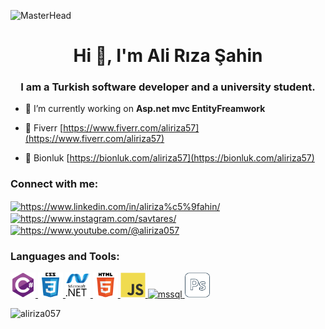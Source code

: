 ![MasterHead](https://media.licdn.com/dms/image/v2/D4D16AQHOeup9SIaP3A/profile-displaybackgroundimage-shrink_350_1400/profile-displaybackgroundimage-shrink_350_1400/0/1719350679209?e=1735776000&v=beta&t=8zXy3SzTYf3-RxbLI4SjTQKsejI_T5BeZ6LWOBP2aX0)

<h1 align="center">Hi 👋, I'm Ali Rıza Şahin</h1>
<h3 align="center">I am a Turkish software developer and a university student.</h3>


- 🔭 I’m currently working on **Asp.net mvc EntityFreamwork**

- 🎉 Fiverr [https://www.fiverr.com/aliriza57](https://www.fiverr.com/aliriza57)

- 🤝 Bionluk [https://bionluk.com/aliriza57](https://bionluk.com/aliriza57)

<h3 align="left">Connect with me:</h3>
<p align="left">
<a href="https://linkedin.com/in/https://www.linkedin.com/in/aliriza%c5%9fahin/" target="blank"><img align="center" src="https://raw.githubusercontent.com/rahuldkjain/github-profile-readme-generator/master/src/images/icons/Social/linked-in-alt.svg" alt="https://www.linkedin.com/in/aliriza%c5%9fahin/" height="30" width="40" /></a>
<a href="https://instagram.com/https://www.instagram.com/savtares/" target="blank"><img align="center" src="https://raw.githubusercontent.com/rahuldkjain/github-profile-readme-generator/master/src/images/icons/Social/instagram.svg" alt="https://www.instagram.com/savtares/" height="30" width="40" /></a>
<a href="https://www.youtube.com/c/https://www.youtube.com/@aliriza057" target="blank"><img align="center" src="https://raw.githubusercontent.com/rahuldkjain/github-profile-readme-generator/master/src/images/icons/Social/youtube.svg" alt="https://www.youtube.com/@aliriza057" height="30" width="40" /></a>
</p>

<h3 align="left">Languages and Tools:</h3>
<p align="left"> <a href="https://www.w3schools.com/cs/" target="_blank" rel="noreferrer"> <img src="https://raw.githubusercontent.com/devicons/devicon/master/icons/csharp/csharp-original.svg" alt="csharp" width="40" height="40"/> </a> <a href="https://www.w3schools.com/css/" target="_blank" rel="noreferrer"> <img src="https://raw.githubusercontent.com/devicons/devicon/master/icons/css3/css3-original-wordmark.svg" alt="css3" width="40" height="40"/> </a> <a href="https://dotnet.microsoft.com/" target="_blank" rel="noreferrer"> <img src="https://raw.githubusercontent.com/devicons/devicon/master/icons/dot-net/dot-net-original-wordmark.svg" alt="dotnet" width="40" height="40"/> </a> <a href="https://www.w3.org/html/" target="_blank" rel="noreferrer"> <img src="https://raw.githubusercontent.com/devicons/devicon/master/icons/html5/html5-original-wordmark.svg" alt="html5" width="40" height="40"/> </a> <a href="https://developer.mozilla.org/en-US/docs/Web/JavaScript" target="_blank" rel="noreferrer"> <img src="https://raw.githubusercontent.com/devicons/devicon/master/icons/javascript/javascript-original.svg" alt="javascript" width="40" height="40"/> </a> <a href="https://www.microsoft.com/en-us/sql-server" target="_blank" rel="noreferrer"> <img src="https://www.svgrepo.com/show/303229/microsoft-sql-server-logo.svg" alt="mssql" width="40" height="40"/> </a> <a href="https://www.photoshop.com/en" target="_blank" rel="noreferrer"> <img src="https://raw.githubusercontent.com/devicons/devicon/master/icons/photoshop/photoshop-line.svg" alt="photoshop" width="40" height="40"/> </a> </p>

<p align="left"> <img src="https://komarev.com/ghpvc/?username=aliriza057&label=Profile%20views&color=4f4f4f&style=flat" alt="aliriza057" /> </p>
